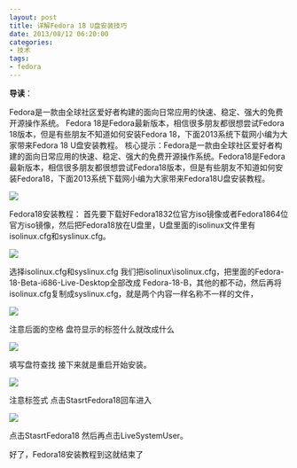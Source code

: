 ```yaml
---
layout: post
title: 详解Fedora 18 U盘安装技巧
date: 2013/08/12 06:20:00
categories: 
- 技术
tags: 
- fedora
---
```


**导读**：

Fedora是一款由全球社区爱好者构建的面向日常应用的快速、稳定、强大的免费开源操作系统。 Fedora 18是Fedora最新版本，相信很多朋友都很想尝试Fedora 18版本，但是有些朋友不知道如何安装Fedora 18，下面2013系统下载网小编为大家带来Fedora 18 U盘安装教程。 核心提示：Fedora是一款由全球社区爱好者构建的面向日常应用的快速、稳定、强大的免费开源操作系统。Fedora18是Fedora最新版本，相信很多朋友都很想尝试Fedora18版本，但是有些朋友不知道如何安装Fedora18，下面2013系统下载网小编为大家带来Fedora18U盘安装教程。

![](https://ww3.sinaimg.cn/large/006tNc79gw1fahpqp7044j30dj0600t1.jpg)

Fedora18安装教程： 首先要下载好Fedora1832位官方iso镜像或者Fedora1864位官方iso镜像，然后把Fedora18放在U盘里，U盘里面的isolinux文件里有isolinux.cfg和syslinux.cfg。 

![](https://ww1.sinaimg.cn/large/006tNc79gw1fahpqr4rhsj30d50680t7.jpg)

选择isolinux.cfg和syslinux.cfg 我们把isolinux\isolinux.cfg，把里面的Fedora-18-Beta-i686-Live-Desktop全部改成 Fedora-18-B，其他的都不动，然后再将isolinux.cfg复制成syslinux.cfg，就是两个内容一样名称不一样的文件， 

![](https://ww1.sinaimg.cn/large/006tNc79gw1fahpqvk0svj30me06qwg2.jpg)

注意后面的空格 盘符显示的标签什么就改成什么 

![](https://ww3.sinaimg.cn/large/006tNc79gw1fahpqyak3wj30f7067wf7.jpg)

填写盘符查找 接下来就是重启开始安装。 

![](https://ww3.sinaimg.cn/large/006tNc79gw1fahpr06lilj30d708qgmf.jpg)

注意标签式 点击StasrtFedora18回车进入 

![](https://ww2.sinaimg.cn/large/006tNc79gw1fahpr1cjhej30dn07i0t1.jpg)

点击StasrtFedora18 然后再点击LiveSystemUser。 

好了，Fedora18安装教程到这就结束了
